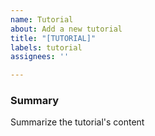 ```yaml
---
name: Tutorial
about: Add a new tutorial
title: "[TUTORIAL]"
labels: tutorial
assignees: ''

---
```


### Summary
Summarize the tutorial's content
